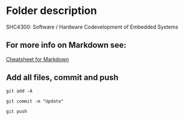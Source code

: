 # Folder description
SHC4300: Software / Hardware Codevelopment of Embedded Systems

## For more info on Markdown see:
[Cheatsheet for Markdown](https://github.com/adam-p/markdown-here/wiki/Markdown-Cheatsheet)

## Add all files, commit and push
`git add -A`

`git commit -m "Update"`

`git push`
